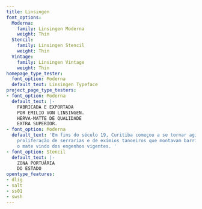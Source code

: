 ```yaml
---
title: Linsingen
font_options:
  Moderna:
    family: Linsingen Moderna
    weight: Thin
  Stencil:
    family: Linsingen Stencil
    weight: Thin
  Vintage:
    family: Linsingen Vintage
    weight: Thin
homepage_type_tester:
  font_option: Moderna
  default_text: Linsingen Typeface
project_page_type_testers:
- font_option: Moderna
  default_text: |-
    FABRICADA E EXPORTADA
    POR EMILIO VON LINSINGEN.
    HERVA-MATTE DE QUALIDADE
    EXTRA SUPERIOR.
- font_option: Moderna
  default_text: 'Em fins do século 19, Curitiba começou a se tornar agitada com a
    proliferação de serrarias e de exímios tanoeiros que montavam barricas para armazenar
    o mate vindo dos engenhos vigentes. '
- font_option: Stencil
  default_text: |-
    ZONA PORTUÁRIA
    DO ESTADO
opentype_features:
- dlig
- salt
- ss01
- swsh
---
```


